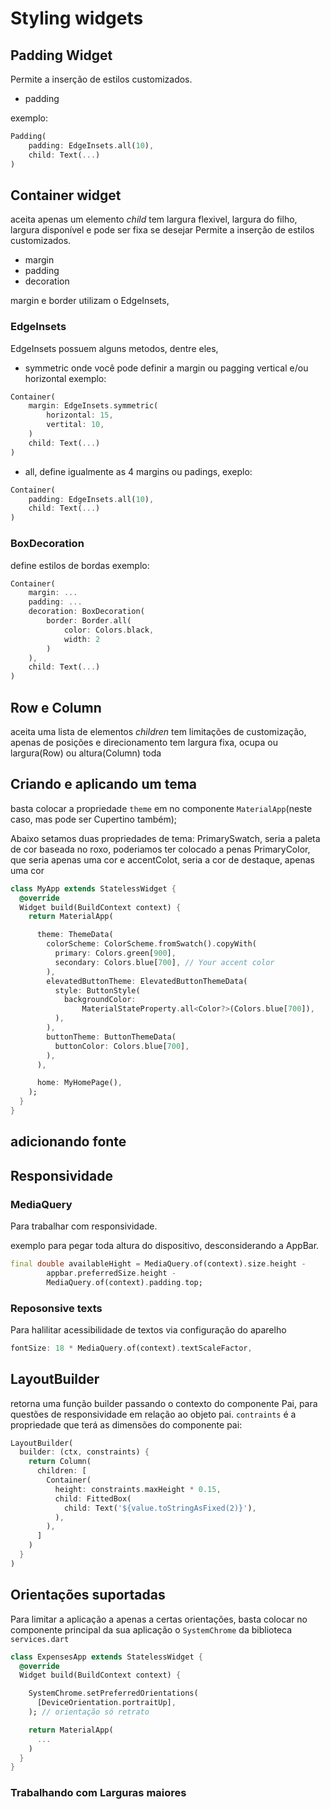 # Styling widgets

## Padding Widget
Permite a inserção de estilos customizados.
- padding
  
exemplo:
```Dart
Padding(
    padding: EdgeInsets.all(10),
    child: Text(...)
)
```

## Container widget
aceita apenas um elemento *child*
tem largura flexivel, largura do filho, largura disponível e pode ser fixa se desejar
Permite a inserção de estilos customizados.
- margin
- padding
- decoration

margin e border utilizam o EdgeInsets,

### EdgeInsets
EdgeInsets possuem alguns metodos, dentre eles, 
- symmetric
  onde você pode definir a margin ou pagging vertical e/ou horizontal
  exemplo:

```dart
Container(
    margin: EdgeInsets.symmetric(
        horizontal: 15,
        vertital: 10,
    )
    child: Text(...)
)
```
- all, define igualmente as 4 margins ou padings, exeplo:

```dart
Container(
    padding: EdgeInsets.all(10),
    child: Text(...)
)
```

### BoxDecoration
define estilos de bordas
exemplo:

```dart
Container(
    margin: ...
    padding: ...
    decoration: BoxDecoration(
        border: Border.all(
            color: Colors.black,
            width: 2
        )
    ),
    child: Text(...)
)
```

## Row e Column
aceita uma lista de elementos *children*
tem limitações de customização, apenas de posições e direcionamento
tem largura fixa, ocupa ou largura(Row) ou altura(Column) toda

## Criando e aplicando um tema
basta colocar a propriedade `theme` em no componente `MaterialApp`(neste caso, mas pode ser Cupertino também);

Abaixo setamos duas propriedades de tema:
PrimarySwatch, seria a paleta de cor baseada no roxo, poderiamos ter colocado a penas PrimaryColor, que seria apenas uma cor
e accentColot, seria a cor de destaque, apenas uma cor

```dart
class MyApp extends StatelessWidget {
  @override
  Widget build(BuildContext context) {
    return MaterialApp(

      theme: ThemeData(
        colorScheme: ColorScheme.fromSwatch().copyWith(
          primary: Colors.green[900],
          secondary: Colors.blue[700], // Your accent color
        ),
        elevatedButtonTheme: ElevatedButtonThemeData(
          style: ButtonStyle(
            backgroundColor:
                MaterialStateProperty.all<Color?>(Colors.blue[700]),
          ),
        ),
        buttonTheme: ButtonThemeData(
          buttonColor: Colors.blue[700],
        ),
      ),

      home: MyHomePage(),
    );
  }
}
```

## adicionando fonte


## Responsividade 
### MediaQuery
Para trabalhar com responsividade.

exemplo para pegar toda altura do dispositivo, desconsiderando a AppBar.
```dart
final double availableHight = MediaQuery.of(context).size.height -
        appbar.preferredSize.height -
        MediaQuery.of(context).padding.top;
```

### Reposonsive texts
Para halilitar acessibilidade de textos via configuração do aparelho

```dart
fontSize: 18 * MediaQuery.of(context).textScaleFactor,
```

## LayoutBuilder
retorna uma função builder passando o contexto do componente Pai, para questões de responsividade em relação ao objeto pai.
`contraints` é a propriedade que terá as dimensões do componente pai:
```dart
LayoutBuilder(
  builder: (ctx, constraints) {
    return Column(
      children: [
        Container(
          height: constraints.maxHeight * 0.15,
          child: FittedBox(
            child: Text('${value.toStringAsFixed(2)}'),
          ),
        ),
      ]
    )
  }
)
```
## Orientações suportadas
Para limitar a aplicação a apenas a certas orientações, basta colocar no componente principal da sua aplicação o `SystemChrome` da biblioteca `services.dart` 
```dart
class ExpensesApp extends StatelessWidget {
  @override
  Widget build(BuildContext context) {

    SystemChrome.setPreferredOrientations(
      [DeviceOrientation.portraitUp],
    ); // orientação só retrato

    return MaterialApp(
      ...
    )
  }
}
```
### Trabalhando com Larguras maiores